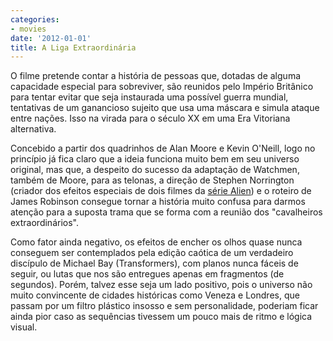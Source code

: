 ```yaml
---
categories:
- movies
date: '2012-01-01'
title: A Liga Extraordinária
---
```


O filme pretende contar a história de pessoas que, dotadas de alguma capacidade especial para sobreviver, são reunidos pelo Império Britânico para tentar evitar que seja instaurada uma possível guerra mundial, tentativas de um ganancioso sujeito que usa uma máscara e simula ataque entre nações. Isso na virada para o século XX em uma Era Vitoriana alternativa.

Concebido a partir dos quadrinhos de Alan Moore e Kevin O'Neill, logo no princípio já fica claro que a ideia funciona muito bem em seu universo original, mas que, a despeito do sucesso da adaptação de Watchmen, também de Moore, para as telonas, a direção de Stephen Norrington (criador dos efeitos especiais de dois filmes da [série Alien]) e o roteiro de James Robinson consegue tornar a história muito confusa para darmos atenção para a suposta trama que se forma com a reunião dos "cavalheiros extraordinários".

Como fator ainda negativo, os efeitos de encher os olhos quase nunca conseguem ser contemplados pela edição caótica de um verdadeiro discípulo de Michael Bay (Transformers), com planos nunca fáceis de seguir, ou lutas que nos são entregues apenas em fragmentos (de segundos). Porém, talvez esse seja um lado positivo, pois o universo não muito convincente de cidades históricas como Veneza e Londres, que passam por um filtro plástico insosso e sem personalidade, poderiam ficar ainda pior caso as sequências tivessem um pouco mais de ritmo e lógica visual.

[série Alien]: /aliens-o-resgate
